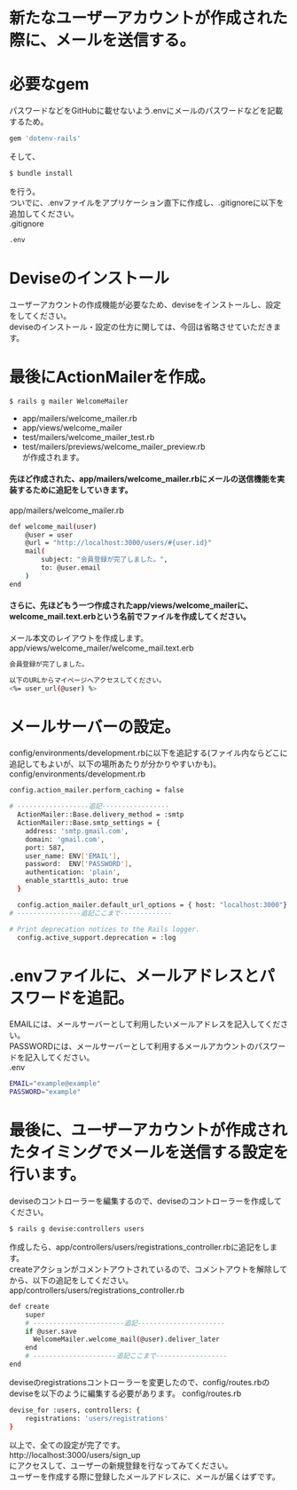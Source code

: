 # 新たなユーザーアカウントが作成された際に、メールを送信する。


# 必要なgem
パスワードなどをGitHubに載せないよう.envにメールのパスワードなどを記載するため。
```bash
gem 'dotenv-rails'
```
そして、
```bash
$ bundle install
```
を行う。  
ついでに、.envファイルをアプリケーション直下に作成し、.gitignoreに以下を追加してください。  
.gitignore
```bash
.env
```


# Deviseのインストール
ユーザーアカウントの作成機能が必要なため、deviseをインストールし、設定をしてください。  
deviseのインストール・設定の仕方に関しては、今回は省略させていただきます。


# 最後にActionMailerを作成。
```bash
$ rails g mailer WelcomeMailer
```
* app/mailers/welcome_mailer.rb  
* app/views/welcome_mailer  
* test/mailers/welcome_mailer_test.rb  
* test/mailers/previews/welcome_mailer_preview.rb  
が作成されます。

#### 先ほど作成された、app/mailers/welcome_mailer.rbにメールの送信機能を実装するために追記をしていきます。
app/mailers/welcome_mailer.rb
```bash
def welcome_mail(user)
	@user = user
	@url = "http://localhost:3000/users/#{user.id}"
	mail(
		subject: "会員登録が完了しました。",
		to: @user.email
	)
end
```

#### さらに、先ほどもう一つ作成されたapp/views/welcome_mailerに、welcome_mail.text.erbという名前でファイルを作成してください。
メール本文のレイアウトを作成します。  
app/views/welcome_mailer/welcome_mail.text.erb
```bash
会員登録が完了しました。

以下のURLからマイページへアクセスしてください。
<%= user_url(@user) %>
```


# メールサーバーの設定。
config/environments/development.rbに以下を追記する(ファイル内ならどこに追記してもよいが、以下の場所あたりが分かりやすいかも)。  
config/environments/development.rb
```bash
config.action_mailer.perform_caching = false

# ------------------追記-----------------
  ActionMailer::Base.delivery_method = :smtp
  ActionMailer::Base.smtp_settings = {
    address: 'smtp.gmail.com',
    domain: 'gmail.com',
    port: 587,
    user_name: ENV['EMAIL'],
    password:  ENV['PASSWORD'],
    authentication: 'plain',
    enable_starttls_auto: true
  }

  config.action_mailer.default_url_options = { host: "localhost:3000"}
# ----------------追記ここまで-------------

# Print deprecation notices to the Rails logger.
  config.active_support.deprecation = :log
```


# .envファイルに、メールアドレスとパスワードを追記。
EMAILには、メールサーバーとして利用したいメールアドレスを記入してください。  
PASSWORDには、メールサーバーとして利用するメールアカウントのパスワードを記入してください。  
.env
```bash
EMAIL="example@example"
PASSWORD="example"
```


# 最後に、ユーザーアカウントが作成されたタイミングでメールを送信する設定を行います。
deviseのコントローラーを編集するので、deviseのコントローラーを作成してください。
```bash
$ rails g devise:controllers users
```

作成したら、app/controllers/users/registrations_controller.rbに追記をします。  
createアクションがコメントアウトされているので、コメントアウトを解除してから、以下の追記をしてください。  
app/controllers/users/registrations_controller.rb
```bash
def create
	super
	# -----------------------追記----------------------
	if @user.save
	  WelcomeMailer.welcome_mail(@user).deliver_later
	end
	# ---------------------追記ここまで------------------
end
```

deviseのregistrationsコントローラーを変更したので、config/routes.rbのdeviseを以下のように編集する必要があります。
config/routes.rb
```bash
devise_for :users, controllers: {
	registrations: 'users/registrations'
}
```

以上で、全ての設定が完了です。  
http://localhost:3000/users/sign_up  
にアクセスして、ユーザーの新規登録を行なってみてください。  
ユーザーを作成する際に登録したメールアドレスに、メールが届くはずです。
